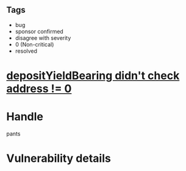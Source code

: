 ## Tags

- bug
- sponsor confirmed
- disagree with severity
- 0 (Non-critical)
- resolved

# [depositYieldBearing didn't check address != 0](https://github.com/code-423n4/2021-10-tempus-findings/issues/48) 

# Handle

pants


# Vulnerability details



